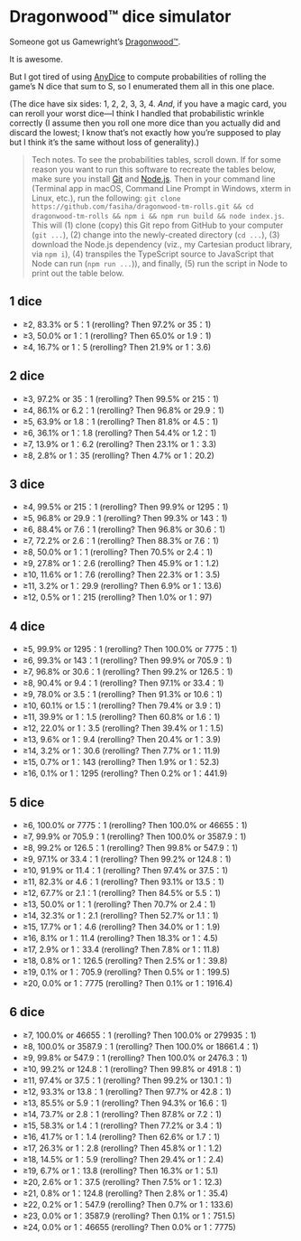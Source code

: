 # Dragonwood™ dice simulator
Someone got us Gamewright’s [Dragonwood™](https://gamewright.com/product/Dragonwood).

It is awesome.

But I got tired of using [AnyDice](https://anydice.com) to compute probabilities of rolling the game’s N dice that sum to S, so I enumerated them all in this one place.

(The dice have six sides: 1, 2, 2, 3, 3, 4. *And*, if you have a magic card, you can reroll your worst dice—I think I handled that probabilistic wrinkle correctly (I assume then you roll one more dice than you actually did and discard the lowest; I know that’s not exactly how you’re supposed to play but I think it’s the same without loss of generality).)

> Tech notes. To see the probabilities tables, scroll down. If for some reason you want to run this software to recreate the tables below, make sure you install [Git](https://git-scm.com) and [Node.js](https://nodejs.org). Then in your command line (Terminal app in macOS, Command Line Prompt in Windows, xterm in Linux, etc.), run the following: `git clone https://github.com/fasiha/dragonwood-tm-rolls.git && cd dragonwood-tm-rolls && npm i && npm run build && node index.js`. This will (1) clone (copy) this Git repo from GitHub to your computer (`git ...`), (2) change into the newly-created directory (`cd ...`), (3) download the Node.js dependency (viz., my Cartesian product library, via `npm i`), (4) transpiles the TypeScript source to JavaScript that Node can run (`npm run ...`)), and finally, (5) run the script in Node to print out the table below.


## 1 dice
- ≥2, 83.3% or 5：1 (rerolling? Then 97.2% or 35：1)
- ≥3, 50.0% or 1：1 (rerolling? Then 65.0% or 1.9：1)
- ≥4, 16.7% or 1：5 (rerolling? Then 21.9% or 1：3.6)

## 2 dice
- ≥3, 97.2% or 35：1 (rerolling? Then 99.5% or 215：1)
- ≥4, 86.1% or 6.2：1 (rerolling? Then 96.8% or 29.9：1)
- ≥5, 63.9% or 1.8：1 (rerolling? Then 81.8% or 4.5：1)
- ≥6, 36.1% or 1：1.8 (rerolling? Then 54.4% or 1.2：1)
- ≥7, 13.9% or 1：6.2 (rerolling? Then 23.1% or 1：3.3)
- ≥8, 2.8% or 1：35 (rerolling? Then 4.7% or 1：20.2)

## 3 dice
- ≥4, 99.5% or 215：1 (rerolling? Then 99.9% or 1295：1)
- ≥5, 96.8% or 29.9：1 (rerolling? Then 99.3% or 143：1)
- ≥6, 88.4% or 7.6：1 (rerolling? Then 96.8% or 30.6：1)
- ≥7, 72.2% or 2.6：1 (rerolling? Then 88.3% or 7.6：1)
- ≥8, 50.0% or 1：1 (rerolling? Then 70.5% or 2.4：1)
- ≥9, 27.8% or 1：2.6 (rerolling? Then 45.9% or 1：1.2)
- ≥10, 11.6% or 1：7.6 (rerolling? Then 22.3% or 1：3.5)
- ≥11, 3.2% or 1：29.9 (rerolling? Then 6.9% or 1：13.6)
- ≥12, 0.5% or 1：215 (rerolling? Then 1.0% or 1：97)

## 4 dice
- ≥5, 99.9% or 1295：1 (rerolling? Then 100.0% or 7775：1)
- ≥6, 99.3% or 143：1 (rerolling? Then 99.9% or 705.9：1)
- ≥7, 96.8% or 30.6：1 (rerolling? Then 99.2% or 126.5：1)
- ≥8, 90.4% or 9.4：1 (rerolling? Then 97.1% or 33.4：1)
- ≥9, 78.0% or 3.5：1 (rerolling? Then 91.3% or 10.6：1)
- ≥10, 60.1% or 1.5：1 (rerolling? Then 79.4% or 3.9：1)
- ≥11, 39.9% or 1：1.5 (rerolling? Then 60.8% or 1.6：1)
- ≥12, 22.0% or 1：3.5 (rerolling? Then 39.4% or 1：1.5)
- ≥13, 9.6% or 1：9.4 (rerolling? Then 20.4% or 1：3.9)
- ≥14, 3.2% or 1：30.6 (rerolling? Then 7.7% or 1：11.9)
- ≥15, 0.7% or 1：143 (rerolling? Then 1.9% or 1：52.3)
- ≥16, 0.1% or 1：1295 (rerolling? Then 0.2% or 1：441.9)

## 5 dice
- ≥6, 100.0% or 7775：1 (rerolling? Then 100.0% or 46655：1)
- ≥7, 99.9% or 705.9：1 (rerolling? Then 100.0% or 3587.9：1)
- ≥8, 99.2% or 126.5：1 (rerolling? Then 99.8% or 547.9：1)
- ≥9, 97.1% or 33.4：1 (rerolling? Then 99.2% or 124.8：1)
- ≥10, 91.9% or 11.4：1 (rerolling? Then 97.4% or 37.5：1)
- ≥11, 82.3% or 4.6：1 (rerolling? Then 93.1% or 13.5：1)
- ≥12, 67.7% or 2.1：1 (rerolling? Then 84.5% or 5.5：1)
- ≥13, 50.0% or 1：1 (rerolling? Then 70.7% or 2.4：1)
- ≥14, 32.3% or 1：2.1 (rerolling? Then 52.7% or 1.1：1)
- ≥15, 17.7% or 1：4.6 (rerolling? Then 34.0% or 1：1.9)
- ≥16, 8.1% or 1：11.4 (rerolling? Then 18.3% or 1：4.5)
- ≥17, 2.9% or 1：33.4 (rerolling? Then 7.8% or 1：11.8)
- ≥18, 0.8% or 1：126.5 (rerolling? Then 2.5% or 1：39.8)
- ≥19, 0.1% or 1：705.9 (rerolling? Then 0.5% or 1：199.5)
- ≥20, 0.0% or 1：7775 (rerolling? Then 0.1% or 1：1916.4)

## 6 dice
- ≥7, 100.0% or 46655：1 (rerolling? Then 100.0% or 279935：1)
- ≥8, 100.0% or 3587.9：1 (rerolling? Then 100.0% or 18661.4：1)
- ≥9, 99.8% or 547.9：1 (rerolling? Then 100.0% or 2476.3：1)
- ≥10, 99.2% or 124.8：1 (rerolling? Then 99.8% or 491.8：1)
- ≥11, 97.4% or 37.5：1 (rerolling? Then 99.2% or 130.1：1)
- ≥12, 93.3% or 13.8：1 (rerolling? Then 97.7% or 42.8：1)
- ≥13, 85.5% or 5.9：1 (rerolling? Then 94.3% or 16.6：1)
- ≥14, 73.7% or 2.8：1 (rerolling? Then 87.8% or 7.2：1)
- ≥15, 58.3% or 1.4：1 (rerolling? Then 77.2% or 3.4：1)
- ≥16, 41.7% or 1：1.4 (rerolling? Then 62.6% or 1.7：1)
- ≥17, 26.3% or 1：2.8 (rerolling? Then 45.8% or 1：1.2)
- ≥18, 14.5% or 1：5.9 (rerolling? Then 29.4% or 1：2.4)
- ≥19, 6.7% or 1：13.8 (rerolling? Then 16.3% or 1：5.1)
- ≥20, 2.6% or 1：37.5 (rerolling? Then 7.5% or 1：12.3)
- ≥21, 0.8% or 1：124.8 (rerolling? Then 2.8% or 1：35.4)
- ≥22, 0.2% or 1：547.9 (rerolling? Then 0.7% or 1：133.6)
- ≥23, 0.0% or 1：3587.9 (rerolling? Then 0.1% or 1：751.5)
- ≥24, 0.0% or 1：46655 (rerolling? Then 0.0% or 1：7775)
